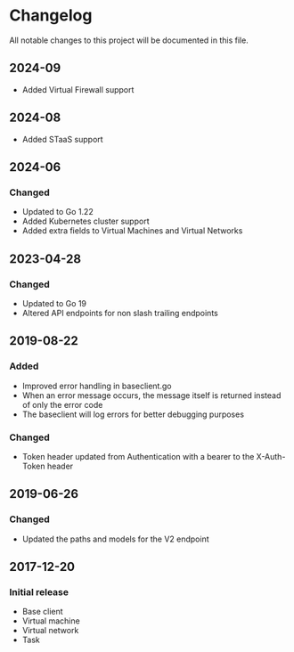 # Changelog
All notable changes to this project will be documented in this file.

## 2024-09
- Added Virtual Firewall support

## 2024-08
- Added STaaS support

## 2024-06
### Changed
- Updated to Go 1.22
- Added Kubernetes cluster support
- Added extra fields to Virtual Machines and Virtual Networks

## 2023-04-28
### Changed
- Updated to Go 19
- Altered API endpoints for non slash trailing endpoints

## 2019-08-22
### Added
- Improved error handling in baseclient.go
- When an error message occurs, the message itself is returned instead of only the error code
- The baseclient will log errors for better debugging purposes

### Changed
- Token header updated from Authentication with a bearer to the X-Auth-Token header

## 2019-06-26
### Changed
- Updated the paths and models for the V2 endpoint

## 2017-12-20
### Initial release
- Base client
- Virtual machine
- Virtual network
- Task
